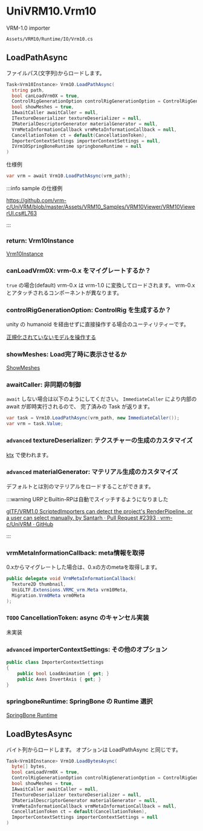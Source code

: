 # UniVRM10.Vrm10

VRM-1.0 importer

`Assets/VRM10/Runtime/IO/Vrm10.cs`

## LoadPathAsync

ファイルパス(文字列)からロードします。

```cs
Task<Vrm10Instance> Vrm10.LoadPathAsync(
  string path,
  bool canLoadVrm0X = true,
  ControlRigGenerationOption controlRigGenerationOption = ControlRigGenerationOption.Generate,
  bool showMeshes = true,
  IAwaitCaller awaitCaller = null,
  ITextureDeserializer textureDeserializer = null,
  IMaterialDescriptorGenerator materialGenerator = null,
  VrmMetaInformationCallback vrmMetaInformationCallback = null,
  CancellationToken ct = default(CancellationToken),
  ImporterContextSettings importerContextSettings = null,
  IVrm10SpringBoneRuntime springboneRuntime = null
)
```

仕様例

```cs
var vrm = await Vrm10.LoadPathAsync(vrm_path);
```

:::info sample の仕様例

https://github.com/vrm-c/UniVRM/blob/master/Assets/VRM10_Samples/VRM10Viewer/VRM10ViewerUI.cs#L763

:::

### return: Vrm10Instance

[Vrm10Instance](/api/runtime-import/UniVRM10_Vrm10Instance)

### canLoadVrm0X: vrm-0.x をマイグレートするか？

`true` の場合(default) vrm-0.x は vrm-1.0 に変換してロードされます。
vrm-0.x とアタッチされるコンポーネントが異なります。

### controlRigGenerationOption: ControlRig を生成するか？

unity の humanoid を経由せずに直接操作する場合のユーティリティーです。

[正規化されていないモデルを操作する](/api/humanoid/vrm1_controlrig)

### showMeshes: Load完了時に表示させるか

[ShowMeshes](/api/runtime-import/UniGLTF_RuntimeGltfInstance/#showmeshes)

### awaitCaller: 非同期の制御

`await` しない場合は以下のようにしてください。
`ImmediateCaller` により内部の await が即時実行されるので、
完了済みの Task が返ります。

```cs
var task = Vrm10.LoadPathAsync(vrm_path, new ImmediateCaller());
var vrm = task.Value;
```

### `advanced` textureDeserializer: テクスチャーの生成のカスタマイズ

[ktx](/api/runtime-import/import_basisu) で使われます。

### `advanced` materialGenerator: マテリアル生成のカスタマイズ

デフォルトとは別のマテリアルをロードすることができます。

:::warning URPとBuiltin-RPは自動でスイッチするようになりました

[glTF/VRM1.0 ScriptedImporters can detect the project&#39;s RenderPipeline. or a user can select manually. by Santarh · Pull Request #2393 · vrm-c/UniVRM · GitHub](https://github.com/vrm-c/UniVRM/pull/2393)

:::

### vrmMetaInformationCallback: meta情報を取得

0.xからマイグレートした場合は、0.xの方のmetaを取得します。

```cs
public delegate void VrmMetaInformationCallback(
  Texture2D thumbnail,
  UniGLTF.Extensions.VRMC_vrm.Meta vrm10Meta,
  Migration.Vrm0Meta vrm0Meta
);
```

### `TODO` CancellationToken: async のキャンセル実装

未実装

### `advanced` importerContextSettings: その他のオプション

```cs
public class ImporterContextSettings
{
    public bool LoadAnimation { get; }
    public Axes InvertAxis { get; }
}
```

### springboneRuntime: SpringBone の Runtime 選択

[SpringBone Runtime](/api/springbone/vrm1/IVrm10SpringBoneRuntime)

## LoadBytesAsync

バイト列からロードします。
オプションは LoadPathAsync と同じです。

```cs
Task<Vrm10Instance> Vrm10.LoadBytesAsync(
  byte[] bytes,
  bool canLoadVrm0X = true,
  ControlRigGenerationOption controlRigGenerationOption = ControlRigGenerationOption.Generate,
  bool showMeshes = true,
  IAwaitCaller awaitCaller = null,
  ITextureDeserializer textureDeserializer = null,
  IMaterialDescriptorGenerator materialGenerator = null,
  VrmMetaInformationCallback vrmMetaInformationCallback = null,
  CancellationToken ct = default(CancellationToken),
  ImporterContextSettings importerContextSettings = null
)
```
